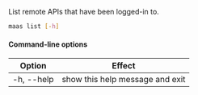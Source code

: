 List remote APIs that have been logged-in to.

```bash
maas list [-h] 
```

#### Command-line options 
| Option     | Effect                          |
|------------|---------------------------------|
| -h, --help | show this help message and exit |

